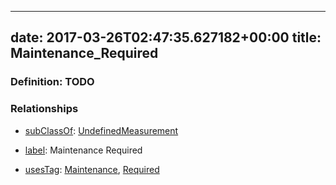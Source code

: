 
---
date: 2017-03-26T02:47:35.627182+00:00
title: Maintenance_Required
---
### Definition: TODO

### Relationships

* [subClassOf](http://www.w3.org/2000/01/rdf-schema#subClassOf): [UndefinedMeasurement](https://brickschema.org/schema/1.0/Brick#UndefinedMeasurement)

* [label](http://www.w3.org/2000/01/rdf-schema#label): Maintenance Required

* [usesTag](https://brickschema.org/schema/1.0/BrickFrame#usesTag): [Maintenance](https://brickschema.org/schema/1.0/BrickTag#Maintenance), [Required](https://brickschema.org/schema/1.0/BrickTag#Required)
